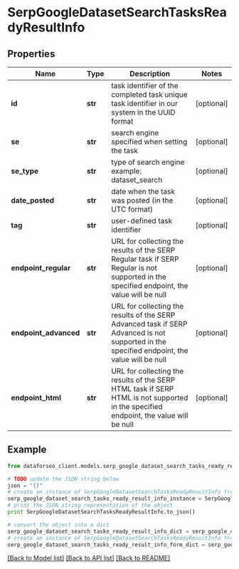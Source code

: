 # SerpGoogleDatasetSearchTasksReadyResultInfo


## Properties

Name | Type | Description | Notes
------------ | ------------- | ------------- | -------------
**id** | **str** | task identifier of the completed task unique task identifier in our system in the UUID format | [optional] 
**se** | **str** | search engine specified when setting the task | [optional] 
**se_type** | **str** | type of search engine example: dataset_search | [optional] 
**date_posted** | **str** | date when the task was posted (in the UTC format) | [optional] 
**tag** | **str** | user-defined task identifier | [optional] 
**endpoint_regular** | **str** | URL for collecting the results of the SERP Regular task if SERP Regular is not supported in the specified endpoint, the value will be null | [optional] 
**endpoint_advanced** | **str** | URL for collecting the results of the SERP Advanced task if SERP Advanced is not supported in the specified endpoint, the value will be null | [optional] 
**endpoint_html** | **str** | URL for collecting the results of the SERP HTML task if SERP HTML is not supported in the specified endpoint, the value will be null | [optional] 

## Example

```python
from dataforseo_client.models.serp_google_dataset_search_tasks_ready_result_info import SerpGoogleDatasetSearchTasksReadyResultInfo

# TODO update the JSON string below
json = "{}"
# create an instance of SerpGoogleDatasetSearchTasksReadyResultInfo from a JSON string
serp_google_dataset_search_tasks_ready_result_info_instance = SerpGoogleDatasetSearchTasksReadyResultInfo.from_json(json)
# print the JSON string representation of the object
print SerpGoogleDatasetSearchTasksReadyResultInfo.to_json()

# convert the object into a dict
serp_google_dataset_search_tasks_ready_result_info_dict = serp_google_dataset_search_tasks_ready_result_info_instance.to_dict()
# create an instance of SerpGoogleDatasetSearchTasksReadyResultInfo from a dict
serp_google_dataset_search_tasks_ready_result_info_form_dict = serp_google_dataset_search_tasks_ready_result_info.from_dict(serp_google_dataset_search_tasks_ready_result_info_dict)
```
[[Back to Model list]](../README.md#documentation-for-models) [[Back to API list]](../README.md#documentation-for-api-endpoints) [[Back to README]](../README.md)


